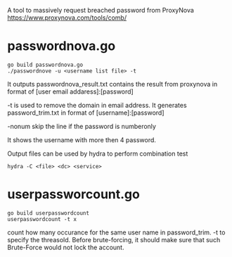 A tool to massively request breached password from ProxyNova https://www.proxynova.com/tools/comb/

passwordnova.go
=====================
```
go build passwordnova.go
./passwordnove -u <username list file> -t
```
It outputs passwordnova_result.txt contains the result from proxynova in format of [user email addaress]:[password]

-t is used to remove the domain in email address. It generates password_trim.txt in format of [username]:[password]

-nonum skip the line if the password is numberonly

It shows the username with more then 4 password. 

Output files can be used by hydra to perform combination test
```
hydra -C <file> <dc> <service>
```


userpassworcount.go
=====================
```
go build userpasswordcount
userpasswordcount -t x
```
count how many occurance for the same user name in password_trim. -t to specify the threasold. Before brute-forcing, it should make sure that such Brute-Force would not lock the account.
